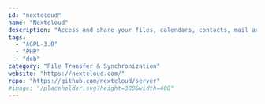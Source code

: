 ```yaml
---
id: "nextcloud"
name: "Nextcloud"
description: "Access and share your files, calendars, contacts, mail and [more](https://apps.nextcloud.com/) from any device, on your terms."
tags:
  - "AGPL-3.0"
  - "PHP"
  - "deb"
category: "File Transfer & Synchronization"
website: "https://nextcloud.com/"
repo: "https://github.com/nextcloud/server"
#image: "/placeholder.svg?height=300&width=400"
---
```


